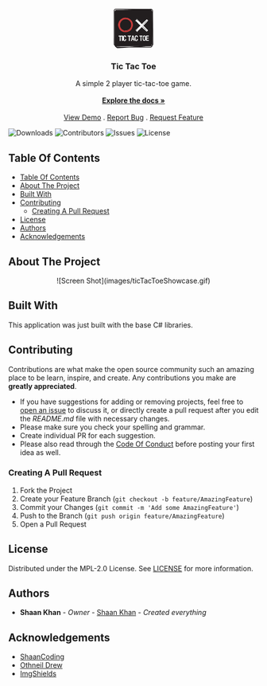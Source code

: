 <br/>
<p align="center">
  <a href="https://github.com/ShaanCoding/Tic-Tac-Toe">
    <img src="images/logo.png" alt="Logo" width="80" height="80">
  </a>

  <h3 align="center">Tic Tac Toe</h3>

  <p align="center">
    A simple 2 player tic-tac-toe game.
    <br/>
    <br/>
    <a href="https://github.com/ShaanCoding/Tic-Tac-Toe"><strong>Explore the docs »</strong></a>
    <br/>
    <br/>
    <a href="https://github.com/ShaanCoding/Tic-Tac-Toe">View Demo</a>
    .
    <a href="https://github.com/ShaanCoding/Tic-Tac-Toe/issues">Report Bug</a>
    .
    <a href="https://github.com/ShaanCoding/Tic-Tac-Toe/issues">Request Feature</a>
  </p>
</p>

![Downloads](https://img.shields.io/github/downloads/ShaanCoding/Tic-Tac-Toe/total) ![Contributors](https://img.shields.io/github/contributors/ShaanCoding/Tic-Tac-Toe?color=dark-green) ![Issues](https://img.shields.io/github/issues/ShaanCoding/Tic-Tac-Toe) ![License](https://img.shields.io/github/license/ShaanCoding/Tic-Tac-Toe) 

## Table Of Contents

- [Table Of Contents](#table-of-contents)
- [About The Project](#about-the-project)
- [Built With](#built-with)
- [Contributing](#contributing)
  - [Creating A Pull Request](#creating-a-pull-request)
- [License](#license)
- [Authors](#authors)
- [Acknowledgements](#acknowledgements)

## About The Project

<p align="center">
    ![Screen Shot](images/ticTacToeShowcase.gif)
</p>

## Built With

This application was just built with the base C# libraries.

## Contributing

Contributions are what make the open source community such an amazing place to be learn, inspire, and create. Any contributions you make are **greatly appreciated**.
* If you have suggestions for adding or removing projects, feel free to [open an issue](https://github.com/ShaanCoding/Tic-Tac-Toe/issues/new) to discuss it, or directly create a pull request after you edit the *README.md* file with necessary changes.
* Please make sure you check your spelling and grammar.
* Create individual PR for each suggestion.
* Please also read through the [Code Of Conduct](https://github.com/ShaanCoding/Tic-Tac-Toe/blob/main/CODE_OF_CONDUCT.md) before posting your first idea as well.

### Creating A Pull Request

1. Fork the Project
2. Create your Feature Branch (`git checkout -b feature/AmazingFeature`)
3. Commit your Changes (`git commit -m 'Add some AmazingFeature'`)
4. Push to the Branch (`git push origin feature/AmazingFeature`)
5. Open a Pull Request

## License

Distributed under the MPL-2.0 License. See [LICENSE](https://github.com/ShaanCoding/Tic-Tac-Toe/blob/main/LICENSE.md) for more information.

## Authors

* **Shaan Khan** - *Owner* - [Shaan Khan](https://github.com/ShaanCoding/) - *Created everything*

## Acknowledgements

* [ShaanCoding](https://github.com/ShaanCoding/)
* [Othneil Drew](https://github.com/othneildrew/Best-README-Template)
* [ImgShields](https://shields.io/)
